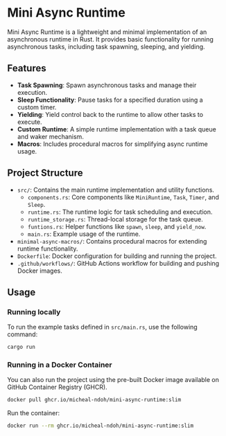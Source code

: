 # Mini Async Runtime

Mini Async Runtime is a lightweight and minimal implementation of an asynchronous runtime in Rust. It provides basic functionality for running asynchronous tasks, including task spawning, sleeping, and yielding.

## Features

- **Task Spawning**: Spawn asynchronous tasks and manage their execution.
- **Sleep Functionality**: Pause tasks for a specified duration using a custom timer.
- **Yielding**: Yield control back to the runtime to allow other tasks to execute.
- **Custom Runtime**: A simple runtime implementation with a task queue and waker mechanism.
- **Macros**: Includes procedural macros for simplifying async runtime usage.

## Project Structure

- `src/`: Contains the main runtime implementation and utility functions.
  - `components.rs`: Core components like `MiniRuntime`, `Task`, `Timer`, and `Sleep`.
  - `runtime.rs`: The runtime logic for task scheduling and execution.
  - `runtime_storage.rs`: Thread-local storage for the task queue.
  - `funtions.rs`: Helper functions like `spawn`, `sleep`, and `yield_now`.
  - `main.rs`: Example usage of the runtime.
- `minimal-async-macros/`: Contains procedural macros for extending runtime functionality.
- `Dockerfile`: Docker configuration for building and running the project.
- `.github/workflows/`: GitHub Actions workflow for building and pushing Docker images.

## Usage

### Running locally

To run the example tasks defined in `src/main.rs`, use the following command:

```sh
cargo run
```

### Running in a Docker Container

You can also run the project using the pre-built Docker image available on GitHub Container Registry (GHCR).

```sh
docker pull ghcr.io/micheal-ndoh/mini-async-runtime:slim
```

Run the container:

```sh
docker run --rm ghcr.io/micheal-ndoh/mini-async-runtime:slim
```
